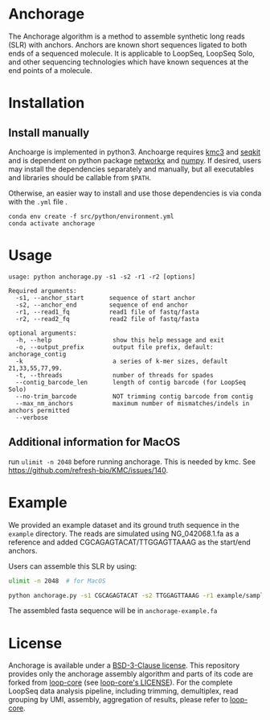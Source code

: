 # Anchorage

The Anchorage algorithm is a method to assemble synthetic long reads (SLR) with anchors. Anchors are known short sequences ligated to both ends of a sequenced molecule. It is applicable to LoopSeq, LoopSeq Solo, and other sequencing technologies which have known sequences at the end points of a molecule.

# Installation


## Install manually
Anchoarge is implemented in python3. Anchoarge requires [kmc3](https://github.com/refresh-bio/KMC) and [seqkit](https://github.com/shenwei356/seqkit) and is dependent on python package [networkx](https://networkx.org/) and [numpy](https://numpy.org/). 
If desired, users may install the dependencies separately and manually, but all executables and libraries should be callable from `$PATH`.

Otherwise, an easier way to install and use those dependencies is via conda with the `.yml` file .
```
conda env create -f src/python/environment.yml
conda activate anchorage
```

# Usage
```
usage: python anchorage.py -s1 -s2 -r1 -r2 [options]

Required arguments:
  -s1, --anchor_start       sequence of start anchor
  -s2, --anchor_end         sequence of end anchor
  -r1, --read1_fq           read1 file of fastq/fasta 
  -r2, --read2_fq           read2 file of fastq/fasta

optional arguments:
  -h, --help                 show this help message and exit
  -o, --output_prefix        output file prefix, default: anchorage_contig
  -k                         a series of k-mer sizes, default 21,33,55,77,99.
  -t, --threads              number of threads for spades
  --contig_barcode_len       length of contig barcode (for LoopSeq Solo)
  --no-trim_barcode          NOT trimming contig barcode from contig
  --max_nm_anchors           maximum number of mismatches/indels in anchors permitted
  --verbose                  
```
## Additional information for MacOS
run `ulimit -n 2048` before running anchorage. This is needed by kmc. See https://github.com/refresh-bio/KMC/issues/140.

# Example
We provided an example dataset and its ground truth sequence in the `example` directory.
The reads are simulated using NG_042068.1.fa as a reference and added CGCAGAGTACAT/TTGGAGTTAAAG as the start/end anchors.

Users can assemble this SLR by using:
```sh
ulimit -n 2048  # for MacOS

python anchorage.py -s1 CGCAGAGTACAT -s2 TTGGAGTTAAAG -r1 example/sample_01_1.fasta -r2 example/sample_01_2.fasta  --no-trim_barcode --contig_barcode_len 0 -o anchorage-example
```
The assembled fasta sequence will be in `anchorage-example.fa`

# License

Anchorage is available under a [BSD-3-Clause license](./LICENSE). This repository provides only the anchorage assembly algorithm and parts of its code are forked from [loop-core](https://github.com/Elembio/loop-core) (see [loop-core's LICENSE](https://github.com/Elembio/loop-core/blob/main/LICENSE)). For the complete LoopSeq data analysis pipeline, including trimming, demultiplex, read grouping by UMI, assembly, aggregation of results, please refer to [loop-core](https://github.com/Elembio/loop-core). 
